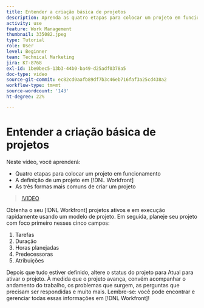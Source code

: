 ```yaml
---
title: Entender a criação básica de projetos
description: Aprenda as quatro etapas para colocar um projeto em funcionamento, a definição de um projeto e as três formas mais comuns de se criar um projeto.
activity: use
feature: Work Management
thumbnail: 335082.jpeg
type: Tutorial
role: User
level: Beginner
team: Technical Marketing
jira: KT-8768
exl-id: 1be0bec5-13b3-44b0-ba49-d25adf0378a5
doc-type: video
source-git-commit: ec82cd0aafb89df7b3c46eb716faf3a25cd438a2
workflow-type: tm+mt
source-wordcount: '143'
ht-degree: 22%

---
```


# Entender a criação básica de projetos

Neste vídeo, você aprenderá:

* Quatro etapas para colocar um projeto em funcionamento
* A definição de um projeto em [!DNL Workfront]
* As três formas mais comuns de criar um projeto

>[!VIDEO](https://video.tv.adobe.com/v/335082/?quality=12&learn=on)

Obtenha o seu [!DNL  Workfront] projetos ativos e em execução rapidamente usando um modelo de projeto. Em seguida, planeje seu projeto com foco primeiro nesses cinco campos:

1. Tarefas
1. Duração
1. Horas planejadas
1. Predecessoras
1. Atribuições

Depois que tudo estiver definido, altere o status do projeto para Atual para ativar o projeto. À medida que o projeto avança, convém acompanhar o andamento do trabalho, os problemas que surgem, as perguntas que precisam ser respondidas e muito mais. Lembre-se: você pode encontrar e gerenciar todas essas informações em [!DNL Workfront]!
